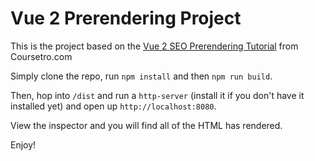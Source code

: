 # Vue 2 Prerendering Project

This is the project based on the [Vue 2 SEO Prerendering Tutorial](https://coursetro.com/posts/code/140/Vue-Prerender-Plugin-Tutorial---Vue-2-SEO-without-Server-Side-Rendering) from Coursetro.com

Simply clone the repo, run `npm install` and then `npm run build`.

Then, hop into `/dist` and run a `http-server` (install it if you don't have it installed yet) and open up `http://localhost:8080`.

View the inspector and you will find all of the HTML has rendered.

Enjoy!